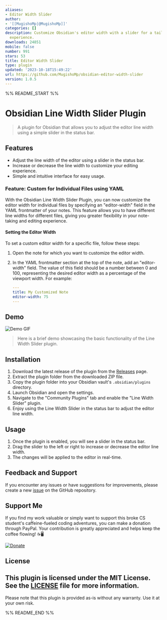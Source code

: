 ```yaml
---
aliases:
- Editor Width Slider
author:
- '[[MugishoMp|@MugishoMp]]'
categories: []
description: Customize Obsidian's editor width with a slider for a tailored editing
  experience.
downloads: 24851
mobile: false
number: 991
stars: 53
title: Editor Width Slider
type: plugin
updated: '2023-10-18T15:49:22'
url: https://github.com/MugishoMp/obsidian-editor-width-slider
version: 1.0.5
---
```


%% README_START %%

# Obsidian Line Width Slider Plugin
> A plugin for Obsidian that allows you to adjust the editor line width using a simple slider in the status bar.

## Features

- Adjust the line width of the editor using a slider in the status bar.
- Increase or decrease the line width to customize your editing experience.
- Simple and intuitive interface for easy usage.

### Feature: Custom for Individual Files using YAML

With the Obsidian Line Width Slider Plugin, you can now customize the editor width for individual files by specifying an "editor-width" field in the YAML frontmatter of your notes. This feature allows you to have different line widths for different files, giving you greater flexibility in your note-taking and editing experience.

#### Setting the Editor Width

To set a custom editor width for a specific file, follow these steps:

1. Open the note for which you want to customize the editor width.

2. In the YAML frontmatter section at the top of the note, add an "editor-width" field. The value of this field should be a number between 0 and 100, representing the desired editor width as a percentage of the viewport width. For example:

   ```yaml
   ---
   title: My Customized Note
   editor-width: 75
   ---
   ```

## Demo

![Demo GIF](https://raw.githubusercontent.com/MugishoMp/obsidian-editor-width-slider/HEAD/images/demo-gif-full-size.gif) 

> Here is a brief demo showcasing the basic functionality of the Line Width Slider plugin.

## Installation

1. Download the latest release of the plugin from the [Releases](https://github.com/MugishoMp/obsidian-editor-width-slider/releases) page.
2. Extract the plugin folder from the downloaded ZIP file.
3. Copy the plugin folder into your Obsidian vault's `.obsidian/plugins` directory.
4. Launch Obsidian and open the settings.
5. Navigate to the "Community Plugins" tab and enable the "Line Width Slider" plugin.
6. Enjoy using the Line Width Slider in the status bar to adjust the editor line width.

## Usage

1. Once the plugin is enabled, you will see a slider in the status bar.
2. Drag the slider to the left or right to increase or decrease the editor line width.
3. The changes will be applied to the editor in real-time.

## Feedback and Support

If you encounter any issues or have suggestions for improvements, please create a new [issue](https://github.com/MugishoMp/obsidian-editor-width-slider/issues) on the GitHub repository.

## Support Me

If you find my work valuable or simply want to support this broke CS student's caffeine-fueled coding adventures, you can make a donation through PayPal. Your contribution is greatly appreciated and helps keep the coffee flowing! ☕️🖥️

[![Donate](https://www.paypalobjects.com/en_US/i/btn/btn_donateCC_LG.gif)](https://www.paypal.com/donate/?hosted_button_id=E4APAMMHVJE4N)


## License

This plugin is licensed under the MIT License. See the [LICENSE](LICENSE) file for more information.
---

Please note that this plugin is provided as-is without any warranty. Use it at your own risk.



%% README_END %%